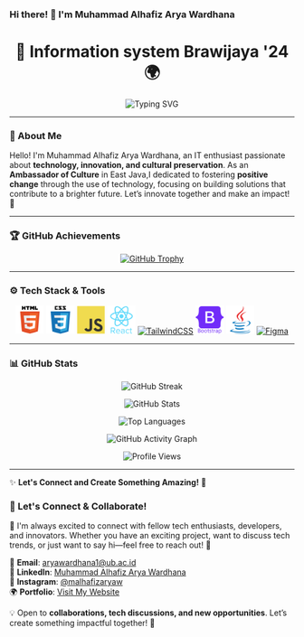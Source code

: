 ### Hi there! 👋 I'm Muhammad Alhafiz Arya Wardhana

<h1 align="center">🚀 Information system Brawijaya '24 🌍</h1>

<p align="center">
  <img src="https://readme-typing-svg.herokuapp.com?font=Fira+Code&duration=3000&pause=500&color=42A5F5&center=true&vCenter=true&width=600&lines=Tech+Enthusiast+%7C+Ambassador+of+Cultural+%7C+Web+Dev;Transforming+Vision+into+Scalable+Solutions;Front+End+Web+Developer" alt="Typing SVG" />
</p>

---

### 🚀 About Me
Hello! I'm Muhammad Alhafiz Arya Wardhana, an IT enthusiast passionate about **technology, innovation, and cultural preservation**. As an **Ambassador of Culture** in East Java,I dedicated to fostering **positive change** through the use of technology, focusing on building solutions that contribute to a brighter future. Let’s innovate together and make an impact! 🌱


---

### 🏆 GitHub Achievements  

<p align="center">
  <a href="https://github.com/ryo-ma/github-profile-trophy">
    <img src="https://github-profile-trophy.vercel.app/?username=aryawardhana15&theme=darkhub&margin-w=15&margin-h=15&no-bg=true&no-frame=true&column=8" alt="GitHub Trophy" />
  </a>
</p>

---


### ⚙️ Tech Stack & Tools
<p align="center">
  <a href="https://developer.mozilla.org/en-US/docs/Web/HTML" target="_blank"><img src="https://raw.githubusercontent.com/devicons/devicon/master/icons/html5/html5-original-wordmark.svg" alt="HTML5" width="50" height="50"/></a>
  <a href="https://developer.mozilla.org/en-US/docs/Web/CSS" target="_blank"><img src="https://raw.githubusercontent.com/devicons/devicon/master/icons/css3/css3-original-wordmark.svg" alt="CSS3" width="50" height="50"/></a>
  <a href="https://developer.mozilla.org/en-US/docs/Web/JavaScript" target="_blank"><img src="https://raw.githubusercontent.com/devicons/devicon/master/icons/javascript/javascript-original.svg" alt="JavaScript" width="50" height="50"/></a>
  <a href="https://reactjs.org/" target="_blank"><img src="https://raw.githubusercontent.com/devicons/devicon/master/icons/react/react-original-wordmark.svg" alt="React" width="50" height="50"/></a>
  <a href="https://tailwindcss.com/" target="_blank"><img src="https://www.vectorlogo.zone/logos/tailwindcss/tailwindcss-icon.svg" alt="TailwindCSS" width="50" height="50"/></a>
  <a href="https://getbootstrap.com/" target="_blank"><img src="https://raw.githubusercontent.com/devicons/devicon/master/icons/bootstrap/bootstrap-plain-wordmark.svg" alt="Bootstrap" width="50" height="50"/></a>
  <a href="https://www.java.com/" target="_blank"><img src="https://raw.githubusercontent.com/devicons/devicon/master/icons/java/java-original.svg" alt="Java" width="50" height="50"/></a>
  <a href="https://www.figma.com/" target="_blank"><img src="https://www.vectorlogo.zone/logos/figma/figma-icon.svg" alt="Figma" width="50" height="50"/></a>
</p>

---


### 📊 GitHub Stats
<p align="center">
  <img src="https://github-readme-streak-stats.herokuapp.com/?user=aryawardhana15&theme=radical&fire=DD2727&ring=5C7CFA&currStreakNum=F7B733&sideNums=F7B733" alt="GitHub Streak" />
</p>

<p align="center">
  <img src="https://github-readme-stats.vercel.app/api?username=aryawardhana15&show_icons=true&count_private=true&include_all_commits=true&theme=radical&hide_border=true&rank_icon=github" alt="GitHub Stats" />
</p>

<p align="center">
  <img src="https://github-readme-stats.vercel.app/api/top-langs/?username=aryawardhana15&layout=compact&langs_count=10&theme=radical&hide_border=true" alt="Top Languages" />
</p>

<p align="center">
  <img src="https://github-profile-summary-cards.vercel.app/api/cards/profile-details?username=aryawardhana15&theme=radical" alt="GitHub Activity Graph" />
</p>

<p align="center">
  <img src="https://komarev.com/ghpvc/?username=aryawardhana15&label=Profile%20Views&color=blueviolet&style=flat-square" alt="Profile Views" />
</p>





---



✨ **Let's Connect and Create Something Amazing!** 🚀
### 📢 Let's Connect & Collaborate!  

💬 I'm always excited to connect with fellow tech enthusiasts, developers, and innovators. Whether you have an exciting project, want to discuss tech trends, or just want to say hi—feel free to reach out! 🚀  

📨 **Email**: [aryawardhana1@ub.ac.id](mailto:aryawardhana1@ub.ac.id)  
🔗 **LinkedIn**: [Muhammad Alhafiz Arya Wardhana](https://www.linkedin.com/in/muhammad-alhafiz-arya-wardhana/)  
📸 **Instagram**: [@malhafizaryaw](https://www.instagram.com/malhafizaryaw/)  
🌍 **Portfolio**: [Visit My Website](https://aryawardhana-snowy.vercel.app/)  

💡 Open to **collaborations, tech discussions, and new opportunities**. Let’s create something impactful together! 🌱  

